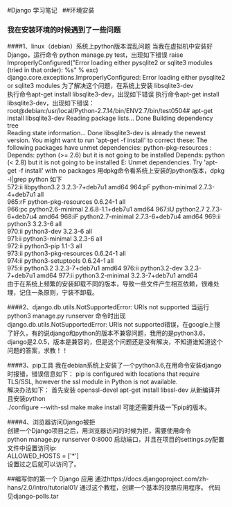 #Django 学习笔记  
##环境安装  
### 我在安装环境的时候遇到了一些问题  
####1、linux（debian）系统上python版本混乱问题
当我在虚拟机中安装好Django，运行命令 python manage.py test，出现如下错误
raise ImproperlyConfigured("Error loading either pysqlite2 or sqlite3 modules (tried in that order): %s" % exc)
django.core.exceptions.ImproperlyConfigured: Error loading either pysqlite2 or sqlite3 modules
为了解决这个问题，在系统上安装 libsqlite3-dev  
执行命令apt-get install libsqlite3-dev，出现如下错误
执行命令apt-get install libsqlite3-dev，出现如下错误：  
root@debian:/usr/local/Python-2.7.14/bin/ENV2.7/bin/test0504# apt-get install libsqlite3-dev
Reading package lists... Done
Building dependency tree       
Reading state information... Done
libsqlite3-dev is already the newest version.
You might want to run 'apt-get -f install' to correct these:
The following packages have unmet dependencies:
 python-pkg-resources : Depends: python (>= 2.6) but it is not going to be installed
                         Depends: python (< 2.8) but it is not going to be installed
						 E: Unmet dependencies. Try 'apt-get -f install' with no packages
用dpkg命令看系统上安装的python版本，dpkg -l|grep python 如下   
572:ii  libpython3.2          3.2.3-7+deb7u1    amd64 
964:pF  python-minimal        2.7.3-4+deb7u1    all   
965:rF  python-pkg-resources  0.6.24-1          all   
966:pc  python2.6-minimal     2.6.8-1.1+deb7u1  amd64 
967:iU  python2.7             2.7.3-6+deb7u4    amd64 
968:iF  python2.7-minimal     2.7.3-6+deb7u4    amd64 
969:ii  python3               3.2.3-6           all   
970:ii  python3-dev           3.2.3-6           all   
971:ii  python3-minimal       3.2.3-6           all   
972:ii  python3-pip           1.1-3             all   
973:ii  python3-pkg-resources 0.6.24-1          all   
974:ii  python3-setuptools    0.6.24-1          all   
975:ii  python3.2             3.2.3-7+deb7u1    amd64 
976:ii  python3.2-dev         3.2.3-7+deb7u1    amd64 
977:ii  python3.2-minimal     3.2.3-7+deb7u1    amd64   
由于在系统上频繁的安装卸载不同的版本，导致一些文件产生相互依赖，很难处理，记住一条原则，宁装不卸载。


####2、django.db.utils.NotSupportedError: URIs not supported
当运行python3 manage.py runserver 命令时出现django.db.utils.NotSupportedError: URIs not supported错误，在google上搜了好久，有的说django和python的版本不兼容问题，我用的是python3.6，django是2.0.5，版本是兼容的，但是这个问题还是没有解决，不知道谁知道这个问题的答案，求教！！


####3、pip工具
我在debian系统上安装了一个python3.6,在用命令安装django时报错，错误信息如下：
pip is configured with locations that require TLS/SSL, however the ssl module in Python is not available.  
解决办法如下：
首先安装 openssl-devel      apt-get install  libssl-dev
从新编译并且安装python  
./configure --with-ssl 
make
make install
可能还需要升级一下pip的版本。 


####4、浏览器访问Django被拒  
创建一个Django项目之后，用浏览器访问的时候为拒，需要使用命令  
python manage.py runserver 0:8000 启动端口，并且在项目的settings.py配置文件中设置访问ip:  
ALLOWED_HOSTS = ['*']  
设置过之后就可以访问了。



##编写你的第一个 Django 应用
通过https://docs.djangoproject.com/zh-hans/2.0/intro/tutorial01/
通过这个教程，创建一个基本的投票应用程序。
代码见django-polls.tar

